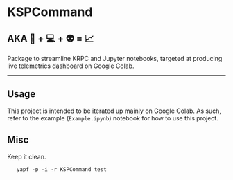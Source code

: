 # KSPCommand
## AKA :rocket: + :computer: + :alien: = :chart_with_upwards_trend:

Package to streamline KRPC and Jupyter notebooks, targeted at producing live telemetrics dashboard on Google Colab.

---

## Usage

This project is intended to be iterated up mainly on Google Colab. As such,
refer to the example (`Example.ipynb`) notebook for how to use this project.


## Misc

Keep it clean.

```
   yapf -p -i -r KSPCommand test
```

